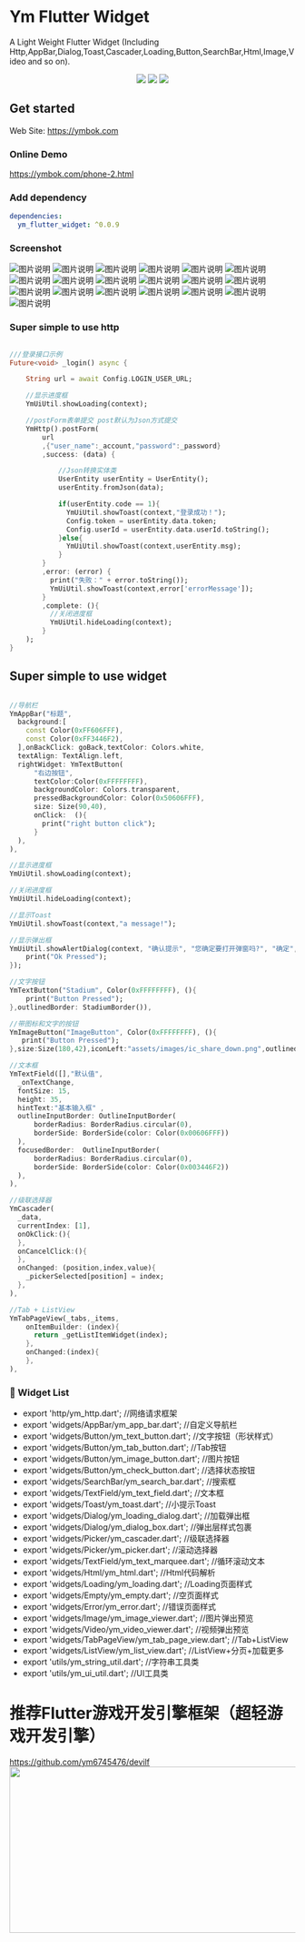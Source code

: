 # Ym Flutter Widget
A Light Weight Flutter Widget
(Including Http,AppBar,Dialog,Toast,Cascader,Loading,Button,SearchBar,Html,Image,Video and so on).


<p align="center" >
    <img src="https://img.shields.io/badge/flutter-2.2.3-green" />
    <img src="https://img.shields.io/badge/ym flutter widget-0.0.9-orange" />
    <img src="https://img.shields.io/badge/dio-4.9.0-blue" />
</p>
  
## Get started

Web Site: https://ymbok.com

### Online Demo

https://ymbok.com/phone-2.html

### Add dependency

```yaml
dependencies:
  ym_flutter_widget: ^0.0.9
```

### Screenshot

![图片说明](https://raw.githubusercontent.com/ym6745476/ym_flutter_widget/master/screenshot/1.png "1.png")
![图片说明](https://raw.githubusercontent.com/ym6745476/ym_flutter_widget/master/screenshot/2.png "2.png")
![图片说明](https://raw.githubusercontent.com/ym6745476/ym_flutter_widget/master/screenshot/3.png "3.png")
![图片说明](https://raw.githubusercontent.com/ym6745476/ym_flutter_widget/master/screenshot/4.png "4.png")
![图片说明](https://raw.githubusercontent.com/ym6745476/ym_flutter_widget/master/screenshot/5.png "5.png")
![图片说明](https://raw.githubusercontent.com/ym6745476/ym_flutter_widget/master/screenshot/6.png "6.png")
![图片说明](https://raw.githubusercontent.com/ym6745476/ym_flutter_widget/master/screenshot/7.png "7.png")
![图片说明](https://raw.githubusercontent.com/ym6745476/ym_flutter_widget/master/screenshot/8.png "8.png")
![图片说明](https://raw.githubusercontent.com/ym6745476/ym_flutter_widget/master/screenshot/9.png "9.png")
![图片说明](https://raw.githubusercontent.com/ym6745476/ym_flutter_widget/master/screenshot/10.png "10.png")
![图片说明](https://raw.githubusercontent.com/ym6745476/ym_flutter_widget/master/screenshot/11.png "11.png")
![图片说明](https://raw.githubusercontent.com/ym6745476/ym_flutter_widget/master/screenshot/12.png "12.png")
![图片说明](https://raw.githubusercontent.com/ym6745476/ym_flutter_widget/master/screenshot/13.png "13.png")
![图片说明](https://raw.githubusercontent.com/ym6745476/ym_flutter_widget/master/screenshot/14.png "14.png")
![图片说明](https://raw.githubusercontent.com/ym6745476/ym_flutter_widget/master/screenshot/15.png "15.png")
![图片说明](https://raw.githubusercontent.com/ym6745476/ym_flutter_widget/master/screenshot/16.png "16.png")
![图片说明](https://raw.githubusercontent.com/ym6745476/ym_flutter_widget/master/screenshot/17.png "17.png")
![图片说明](https://raw.githubusercontent.com/ym6745476/ym_flutter_widget/master/screenshot/18.png "18.png")
![图片说明](https://raw.githubusercontent.com/ym6745476/ym_flutter_widget/master/screenshot/19.png "19.png")

### Super simple to use http

```dart

///登录接口示例
Future<void> _login() async {

    String url = await Config.LOGIN_USER_URL;

    //显示进度框
    YmUiUtil.showLoading(context);

    //postForm表单提交 post默认为Json方式提交
    YmHttp().postForm(
        url
        ,{"user_name":_account,"password":_password}
        ,success: (data) {

            //Json转换实体类
            UserEntity userEntity = UserEntity();
            userEntity.fromJson(data);

            if(userEntity.code == 1){
              YmUiUtil.showToast(context,"登录成功！");
              Config.token = userEntity.data.token;
              Config.userId = userEntity.data.userId.toString();
            }else{
              YmUiUtil.showToast(context,userEntity.msg);
            }
        }
        ,error: (error) {
          print("失败：" + error.toString());
          YmUiUtil.showToast(context,error['errorMessage']);
        }
        ,complete: (){
          //关闭进度框
          YmUiUtil.hideLoading(context);
        }
    );
}
```

## Super simple to use widget

```dart

//导航栏
YmAppBar("标题",
  background:[
    const Color(0xFF606FFF),
    const Color(0xFF3446F2),
  ],onBackClick: goBack,textColor: Colors.white,
  textAlign: TextAlign.left,
  rightWidget: YmTextButton(
      "右边按钮",
      textColor:Color(0xFFFFFFFF),
      backgroundColor: Colors.transparent,
      pressedBackgroundColor: Color(0x50606FFF),
      size: Size(90,40),
      onClick:  (){
        print("right button click");
      }
  ),
),

//显示进度框
YmUiUtil.showLoading(context);

//关闭进度框
YmUiUtil.hideLoading(context);

//显示Toast
YmUiUtil.showToast(context,"a message!");

//显示弹出框
YmUiUtil.showAlertDialog(context, "确认提示", "您确定要打开弹窗吗?", "确定", "取消",onOkPressed: (){
    print("Ok Pressed");
});

//文字按钮
YmTextButton("Stadium", Color(0xFFFFFFFF), (){
    print("Button Pressed");
},outlinedBorder: StadiumBorder()),

//带图标和文字的按钮
YmImageButton("ImageButton", Color(0xFFFFFFFF), (){
   print("Button Pressed");
},size:Size(180,42),iconLeft:"assets/images/ic_share_down.png",outlinedBorder:StadiumBorder()),

//文本框
YmTextField([],"默认值",
  _onTextChange,
  fontSize: 15,
  height: 35,
  hintText:"基本输入框" ,
  outlineInputBorder: OutlineInputBorder(
      borderRadius: BorderRadius.circular(0),
      borderSide: BorderSide(color: Color(0x00606FFF))
  ),
  focusedBorder:  OutlineInputBorder(
      borderRadius: BorderRadius.circular(0),
      borderSide: BorderSide(color: Color(0x003446F2))
  ),
),

//级联选择器
YmCascader(
  _data,
  currentIndex: [1],
  onOkClick:(){
  },
  onCancelClick:(){
  },
  onChanged: (position,index,value){
    _pickerSelected[position] = index;
  },
),

//Tab + ListView
YmTabPageView(_tabs,_items,
    onItemBuilder: (index){
      return _getListItemWidget(index);
    },
    onChanged:(index){
    },
),

```

### 🎉  Widget List

- export 'http/ym_http.dart';                           //网络请求框架
- export 'widgets/AppBar/ym_app_bar.dart';              //自定义导航栏
- export 'widgets/Button/ym_text_button.dart';          //文字按钮（形状样式）
- export 'widgets/Button/ym_tab_button.dart';           //Tab按钮
- export 'widgets/Button/ym_image_button.dart';         //图片按钮
- export 'widgets/Button/ym_check_button.dart';         //选择状态按钮
- export 'widgets/SearchBar/ym_search_bar.dart';        //搜索框
- export 'widgets/TextField/ym_text_field.dart';        //文本框
- export 'widgets/Toast/ym_toast.dart';                 //小提示Toast
- export 'widgets/Dialog/ym_loading_dialog.dart';       //加载弹出框
- export 'widgets/Dialog/ym_dialog_box.dart';           //弹出层样式包裹
- export 'widgets/Picker/ym_cascader.dart';             //级联选择器
- export 'widgets/Picker/ym_picker.dart';               //滚动选择器
- export 'widgets/TextField/ym_text_marquee.dart';      //循环滚动文本
- export 'widgets/Html/ym_html.dart';                   //Html代码解析
- export 'widgets/Loading/ym_loading.dart';             //Loading页面样式
- export 'widgets/Empty/ym_empty.dart';                 //空页面样式
- export 'widgets/Error/ym_error.dart';                 //错误页面样式
- export 'widgets/Image/ym_image_viewer.dart';          //图片弹出预览
- export 'widgets/Video/ym_video_viewer.dart';          //视频弹出预览
- export 'widgets/TabPageView/ym_tab_page_view.dart';   //Tab+ListView
- export 'widgets/ListView/ym_list_view.dart';          //ListView+分页+加载更多
- export 'utils/ym_string_util.dart';                   //字符串工具类
- export 'utils/ym_ui_util.dart';                       //UI工具类

# 推荐Flutter游戏开发引擎框架（超轻游戏开发引擎）
https://github.com/ym6745476/devilf  
<img src="https://raw.githubusercontent.com/ym6745476/devilf/master/screenshot/demo.gif" width="600" height="292"/>
